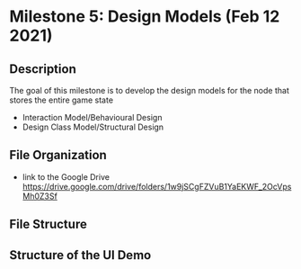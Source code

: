 # Milestone 5: Design Models (Feb 12 2021)

## Description
The goal of this milestone is to develop the design models for the node that stores the entire game state

* Interaction Model/Behavioural Design
* Design Class Model/Structural Design

## File Organization 
  * link to the Google Drive https://drive.google.com/drive/folders/1w9jSCgFZVuB1YaEKWF_2OcVpsMh0Z3Sf

## File Structure 


## Structure of the UI Demo 

